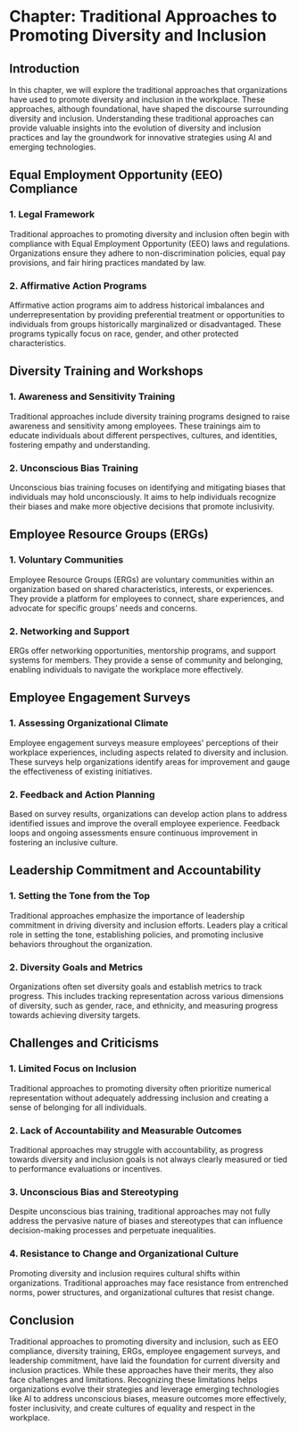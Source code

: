 Chapter: Traditional Approaches to Promoting Diversity and Inclusion
====================================================================

Introduction
------------

In this chapter, we will explore the traditional approaches that organizations have used to promote diversity and inclusion in the workplace. These approaches, although foundational, have shaped the discourse surrounding diversity and inclusion. Understanding these traditional approaches can provide valuable insights into the evolution of diversity and inclusion practices and lay the groundwork for innovative strategies using AI and emerging technologies.

Equal Employment Opportunity (EEO) Compliance
---------------------------------------------

### 1. Legal Framework

Traditional approaches to promoting diversity and inclusion often begin with compliance with Equal Employment Opportunity (EEO) laws and regulations. Organizations ensure they adhere to non-discrimination policies, equal pay provisions, and fair hiring practices mandated by law.

### 2. Affirmative Action Programs

Affirmative action programs aim to address historical imbalances and underrepresentation by providing preferential treatment or opportunities to individuals from groups historically marginalized or disadvantaged. These programs typically focus on race, gender, and other protected characteristics.

Diversity Training and Workshops
--------------------------------

### 1. Awareness and Sensitivity Training

Traditional approaches include diversity training programs designed to raise awareness and sensitivity among employees. These trainings aim to educate individuals about different perspectives, cultures, and identities, fostering empathy and understanding.

### 2. Unconscious Bias Training

Unconscious bias training focuses on identifying and mitigating biases that individuals may hold unconsciously. It aims to help individuals recognize their biases and make more objective decisions that promote inclusivity.

Employee Resource Groups (ERGs)
-------------------------------

### 1. Voluntary Communities

Employee Resource Groups (ERGs) are voluntary communities within an organization based on shared characteristics, interests, or experiences. They provide a platform for employees to connect, share experiences, and advocate for specific groups' needs and concerns.

### 2. Networking and Support

ERGs offer networking opportunities, mentorship programs, and support systems for members. They provide a sense of community and belonging, enabling individuals to navigate the workplace more effectively.

Employee Engagement Surveys
---------------------------

### 1. Assessing Organizational Climate

Employee engagement surveys measure employees' perceptions of their workplace experiences, including aspects related to diversity and inclusion. These surveys help organizations identify areas for improvement and gauge the effectiveness of existing initiatives.

### 2. Feedback and Action Planning

Based on survey results, organizations can develop action plans to address identified issues and improve the overall employee experience. Feedback loops and ongoing assessments ensure continuous improvement in fostering an inclusive culture.

Leadership Commitment and Accountability
----------------------------------------

### 1. Setting the Tone from the Top

Traditional approaches emphasize the importance of leadership commitment in driving diversity and inclusion efforts. Leaders play a critical role in setting the tone, establishing policies, and promoting inclusive behaviors throughout the organization.

### 2. Diversity Goals and Metrics

Organizations often set diversity goals and establish metrics to track progress. This includes tracking representation across various dimensions of diversity, such as gender, race, and ethnicity, and measuring progress towards achieving diversity targets.

Challenges and Criticisms
-------------------------

### 1. Limited Focus on Inclusion

Traditional approaches to promoting diversity often prioritize numerical representation without adequately addressing inclusion and creating a sense of belonging for all individuals.

### 2. Lack of Accountability and Measurable Outcomes

Traditional approaches may struggle with accountability, as progress towards diversity and inclusion goals is not always clearly measured or tied to performance evaluations or incentives.

### 3. Unconscious Bias and Stereotyping

Despite unconscious bias training, traditional approaches may not fully address the pervasive nature of biases and stereotypes that can influence decision-making processes and perpetuate inequalities.

### 4. Resistance to Change and Organizational Culture

Promoting diversity and inclusion requires cultural shifts within organizations. Traditional approaches may face resistance from entrenched norms, power structures, and organizational cultures that resist change.

Conclusion
----------

Traditional approaches to promoting diversity and inclusion, such as EEO compliance, diversity training, ERGs, employee engagement surveys, and leadership commitment, have laid the foundation for current diversity and inclusion practices. While these approaches have their merits, they also face challenges and limitations. Recognizing these limitations helps organizations evolve their strategies and leverage emerging technologies like AI to address unconscious biases, measure outcomes more effectively, foster inclusivity, and create cultures of equality and respect in the workplace.
